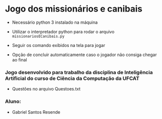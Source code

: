 # Jogo dos missionários e canibais

- Necessário python 3 instalado na máquina

- Utilizar o interpretador python para rodar o arquivo `missionariosECanibais.py`

- Seguir os comando exibidos na tela para jogar

- Opção de concluir automaticamente caso o jogador não consiga chegar ao final

### Jogo desenvolvido para trabalho da disciplina de Inteligência Artificial do curso de Ciência da Computação da UFCAT

- Questões no arquivo Questoes.txt

### Aluno:

- Gabriel Santos Resende